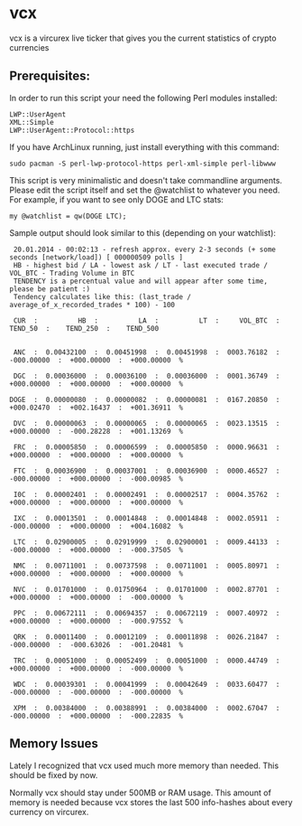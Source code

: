 vcx
===

vcx is a vircurex live ticker that gives you the current statistics of crypto currencies


Prerequisites:
--------------

In order to run this script your need the following Perl modules installed:

    LWP::UserAgent
    XML::Simple
    LWP::UserAgent::Protocol::https


If you have ArchLinux running, just install everything with this command:


    sudo pacman -S perl-lwp-protocol-https perl-xml-simple perl-libwww


This script is very minimalistic and doesn't take commandline arguments. Please
edit the script itself and set the @watchlist to whatever you need. For example,
if you want to see only DOGE and LTC stats:

    my @watchlist = qw(DOGE LTC);



Sample output should look similar to this (depending on your watchlist):

     20.01.2014 - 00:02:13 - refresh approx. every 2-3 seconds (+ some seconds [network/load]) [ 000000509 polls ]
     HB - highest bid / LA - lowest ask / LT - last executed trade / VOL_BTC - Trading Volume in BTC
     TENDENCY is a percentual value and will appear after some time, please be patient :)
     Tendency calculates like this: (last_trade / average_of_x_recorded_trades * 100) - 100

     CUR  :          HB  :          LA  :          LT  :     VOL_BTC  :     TEND_50  :    TEND_250  :    TEND_500


     ANC  :  0.00432100  :  0.00451998  :  0.00451998  :  0003.76182  :  -000.00000  :  +000.00000  :  +000.00000  % 

     DGC  :  0.00036000  :  0.00036100  :  0.00036000  :  0001.36749  :  +000.00000  :  +000.00000  :  +000.00000  % 

    DOGE  :  0.00000080  :  0.00000082  :  0.00000081  :  0167.20850  :  +000.02470  :  +002.16437  :  +001.36911  % 

     DVC  :  0.00000063  :  0.00000065  :  0.00000065  :  0023.13515  :  +000.00000  :  -000.28228  :  +001.13269  % 

     FRC  :  0.00005850  :  0.00006599  :  0.00005850  :  0000.96631  :  +000.00000  :  +000.00000  :  +000.00000  % 

     FTC  :  0.00036900  :  0.00037001  :  0.00036900  :  0000.46527  :  -000.00000  :  +000.00000  :  -000.00985  % 

     I0C  :  0.00002401  :  0.00002491  :  0.00002517  :  0004.35762  :  +000.00000  :  +000.00000  :  +000.00000  % 

     IXC  :  0.00013501  :  0.00014848  :  0.00014848  :  0002.05911  :  -000.00000  :  +000.00000  :  +004.16082  % 

     LTC  :  0.02900005  :  0.02919999  :  0.02900001  :  0009.44133  :  -000.00000  :  +000.00000  :  -000.37505  % 

     NMC  :  0.00711001  :  0.00737598  :  0.00711001  :  0005.80971  :  +000.00000  :  +000.00000  :  +000.00000  % 

     NVC  :  0.01701000  :  0.01750964  :  0.01701000  :  0002.87701  :  +000.00000  :  +000.00000  :  -000.00000  % 

     PPC  :  0.00672111  :  0.00694357  :  0.00672119  :  0007.40972  :  +000.00000  :  +000.00000  :  -000.97552  % 

     QRK  :  0.00011400  :  0.00012109  :  0.00011898  :  0026.21847  :  -000.00000  :  -000.63026  :  -001.20481  % 

     TRC  :  0.00051000  :  0.00052499  :  0.00051000  :  0000.44749  :  +000.00000  :  +000.00000  :  -000.00000  % 

     WDC  :  0.00039301  :  0.00041999  :  0.00042649  :  0033.60477  :  -000.00000  :  -000.00000  :  -000.00000  % 

     XPM  :  0.00384000  :  0.00388991  :  0.00384000  :  0002.67047  :  -000.00000  :  +000.00000  :  -000.22835  % 




Memory Issues
-------------

Lately I recognized that vcx used much more memory than needed. This should be fixed by now.

Normally vcx should stay under 500MB or RAM usage. This amount of memory is needed because vcx stores
the last 500 info-hashes about every currency on vircurex.
